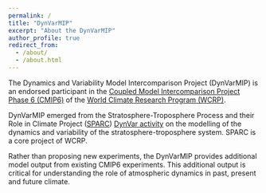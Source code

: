 ```yaml
---
permalink: /
title: "DynVarMIP"
excerpt: "About the DynVarMIP"
author_profile: true
redirect_from: 
  - /about/
  - /about.html
---
```


The Dynamics and Variability Model Intercomparison Project (DynVarMIP) is an endorsed participant in the [Coupled Model Intercomparison Project Phase 6 (CMIP6)](https://www.wcrp-climate.org/wgcm-cmip/wgcm-cmip6) of the [World Climate Research Program (WCRP)](https://www.wcrp-climate.org/).

DynVarMIP emerged from the Stratosphere-Troposphere Process and their Role in Climate Project ([SPARC](https://www.sparc-climate.org/)) [DynVar activity](https://www.sparc-climate.org/activities/dynamical-variability/) on the modelling of the dynamics and variability of the stratosphere-troposphere system. SPARC is a core project of WCRP.

Rather than proposing new experiments, the DynVarMIP provides additional model output from existing CMIP6 experiments. This additional output is critical for understanding the role of atmospheric dynamics in past, present and future climate. 






